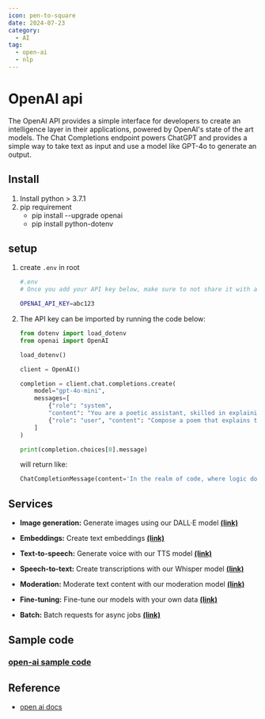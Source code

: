 ```yaml
---
icon: pen-to-square
date: 2024-07-23
category:
  - AI
tag:
  - open-ai
  - nlp
---
```

# OpenAI api
The OpenAI API provides a simple interface for developers to create an intelligence layer in their applications, powered by OpenAI's state of the art models. The Chat Completions endpoint powers ChatGPT and provides a simple way to take text as input and use a model like GPT-4o to generate an output.

## Install

1. Install python > 3.7.1
1. pip requirement
    - pip install --upgrade openai
    - pip install python-dotenv

## setup
1. create ``.env`` in root
    ``` bash
    #.env
    # Once you add your API key below, make sure to not share it with anyone! The API key should remain private.

    OPENAI_API_KEY=abc123
    ```
1. The API key can be imported by running the code below:
    ``` python
    from dotenv import load_dotenv
    from openai import OpenAI

    load_dotenv()

    client = OpenAI()

    completion = client.chat.completions.create(
        model="gpt-4o-mini",
        messages=[
            {"role": "system",
            "content": "You are a poetic assistant, skilled in explaining complex programming concepts with creative flair."},
            {"role": "user", "content": "Compose a poem that explains the concept of recursion in programming."}
        ]
    )

    print(completion.choices[0].message)
    ```

    will return like:
    ``` python
    ChatCompletionMessage(content='In the realm of code, where logic does dance,  \nThere lies a concept, a charming romance—  \nRecursion, it whispers, a tale of the same,  \nWhere functions call forth, a recursive game.  \n\n**Oh, function dear, take a step in the night,**  \n**For within you lies magic, both wondrous and bright.**  \n**A problem before you, complex and wide,**  \n**But break it in pieces—let smaller ones ride.**  \n\nPicture a mirror, reflecting each face,  \nIn finite dimensions, a looping embrace.  \nWhen faced with a puzzle too vast to unfold,  \nYou summon your function, both daring and bold.  \n\n“With input so slender, solve me, you must,  \nThen call me again, in your wisdom I trust.”  \nIt answers your call, then thus it returns,  \nLike ripples on water, their lesson it learns.  \n\nBase case, the anchor, the end of this tale,  \nWhen conditions are met, it will not derail.  \nBut should you forget, and call forth too deep,  \nA stack overflow waits, in silence it’ll creep.  \n\nSo ponder this beauty, this method so grand,  \nBreaking down problems, like grains in the sand.  \nEach call a new story, each step a new friend,  \nIn the heart of recursion, solutions ascend.  \n\nSo embrace the recursion, let layers unfold,  \nIn the dance of the code, let your algorithms hold.  \nFor sometimes the journey, taken step by step,  \nBrings journey’s end closer, with each careful rep.  ', role='assistant', function_call=None, tool_calls=None)

    ```

## Services
- **Image generation:** Generate images using our DALL·E model [**(link)**](https://platform.openai.com/docs/guides/images)

- **Embeddings:** Create text embeddings [**(link)**](https://platform.openai.com/docs/guides/embeddings)

- **Text-to-speech:** Generate voice with our TTS model [**(link)**](https://platform.openai.com/docs/guides/text-to-speech)

- **Speech-to-text:** Create transcriptions with our Whisper model [**(link)**](https://platform.openai.com/docs/guides/speech-to-text)

- **Moderation:** Moderate text content with our moderation model [**(link)**](https://platform.openai.com/docs/guides/moderation)

- **Fine-tuning:** Fine-tune our models with your own data [**(link)**](https://platform.openai.com/docs/guides/fine-tuning)

- **Batch:** Batch requests for async jobs [**(link)**](https://platform.openai.com/docs/guides/batch)

## Sample code
### [open-ai sample code](https://github.com/Ayaa17/open-ai-api)

## Reference
- [open ai docs](https://platform.openai.com/docs/quickstart)